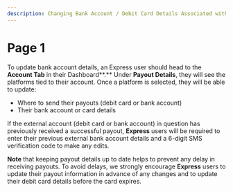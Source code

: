 ```yaml
---
description: Changing Bank Account / Debit Card Details Associated with an Express Account
---
```


# Page 1

To update bank account details, an Express user should head to the **Account Tab** in their Dashboard**.** Under **Payout Details**, they will see the platforms tied to their account. Once a platform is selected, they will be able to update:

* Where to send their payouts (debit card or bank account)
* Their bank account or card details

If the external account (debit card or bank account) in question has previously received a successful payout, **Express** users will be required to enter their previous external bank account details and a 6-digit SMS verification code to make any edits.

**Note** that keeping payout details up to date helps to prevent any delay in receiving payouts. To avoid delays, we strongly encourage **Express** users to update their payout information in advance of any changes and to update their debit card details before the card expires.

